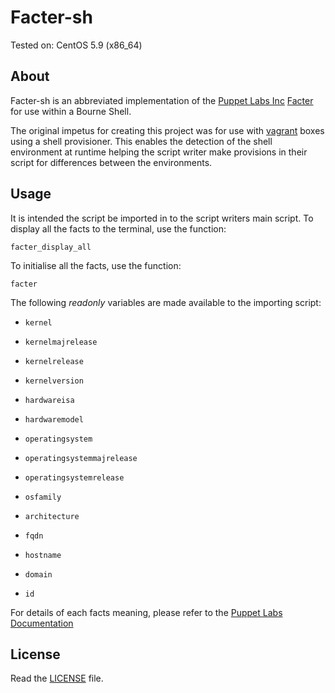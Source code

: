 # Facter-sh

Tested on: CentOS 5.9 (x86_64)


## About

Facter-sh is an abbreviated implementation of the [Puppet Labs Inc](https://puppetlabs.com/)
[Facter](https://github.com/puppetlabs/facter) for use within a Bourne Shell.
    
The original impetus for creating this project was for use with [vagrant](http://www.vagrantup.com/)
boxes using a shell provisioner. This enables the detection of the shell environment
at runtime helping the script writer make provisions in their script for
differences between the environments.

## Usage

It is intended the script be imported in to the script writers main script. To
display all the facts to the terminal, use the function:
  
    facter_display_all
  
To initialise all the facts, use the function:

    facter

The following *readonly* variables are made available to the importing script:
  
* `kernel`
* `kernelmajrelease`
* `kernelrelease`
* `kernelversion`

* `hardwareisa`
* `hardwaremodel`

* `operatingsystem`
* `operatingsystemmajrelease`
* `operatingsystemrelease`
* `osfamily`

* `architecture`

* `fqdn`
* `hostname`
* `domain`

* `id`

For details of each facts meaning, please refer to the [Puppet Labs Documentation](http://docs.puppetlabs.com/)

## License

Read the [LICENSE](LICENSE) file.